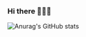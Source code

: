 ### Hi there 👋👋👋
<!-- <a href="버튼을 눌렀을 때 이동할 링크" target="_blank"><img src="https://img.shields.io/badge/sintmtn69@gmail.com-배경색?style=for-the-badge&logo=로고&logoColor=로고색상"/></a> -->
![Anurag's GitHub stats](https://github-readme-stats.vercel.app/api?username=SinnoLn&show_icons=true&theme=nightowl&show_icons=true)

<!--
**SinnoLn/SinnoLn** is a ✨ _special_ ✨ repository because its `README.md` (this file) appears on your GitHub profile.

Here are some ideas to get you started:

- 🔭 I’m currently working on ...
- 🌱 I’m currently learning ...
- 👯 I’m looking to collaborate on ...
- 🤔 I’m looking for help with ...
- 💬 Ask me about ...
- 📫 How to reach me: ...
- 😄 Pronouns: ...
- ⚡ Fun fact: ...
-->
